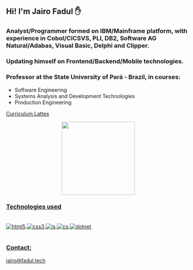 
## Hi! I'm Jairo Fadul ✋

### Analyst/Programmer formed on IBM/Mainframe platform, with experience in Cobol/CICSVS, PLI, DB2, Software AG Natural/Adabas, Visual Basic, Delphi and Clipper.
### Updating himself on Frontend/Backend/Mobile technologies.
### Professor at the State University of Pará - Brazil, in courses:
* Software Engineering
* Systems Analysis and Development Technologies
* Production Engineering


[Curriculum Lattes](http://lattes.cnpq.br/5482391365956398)




<div align="center">
  <a href="https://github.com/fadultech">
<!--  <img height="180em" src="https://github-readme-stats.vercel.app/api?username=fadultech&show_icons=true&theme=dark&include_all_commits=true&count_private=true"/>   -->
 <img height="200em" src="https://github-readme-stats.vercel.app/api/top-langs/?username=fadultech&layout=compact&langs_count=7&theme=dark"/>  
</div>

  
### Technologies used
  
  <div style="display: inline_block"><br/>
    <img align="center" alt="html5" src="https://img.shields.io/badge/HTML5-E34F26?style=for-the-badge&logo=html5&logoColor=white" />
    <img align="center" alt="css3" src="https://img.shields.io/badge/CSS3-1572B6?style=for-the-badge&logo=css3&logoColor=white" />
    <img align="center" alt="js" src="https://img.shields.io/badge/JavaScript-F7DF1E?style=for-the-badge&logo=javascript&logoColor=black" />
    <img align="center" alt="cs" src="https://img.shields.io/badge/C%23-239120?style=for-the-badge&logo=c-sharp&logoColor=white" />
    <img align="center" alt="dotnet" src="https://img.shields.io/badge/.NET-5C2D91?style=for-the-badge&logo=.net&logoColor=white" />
  </div><br/>
  


### Contact:
 <p>jairo@fadul.tech</p>
